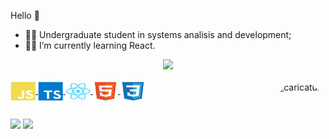 Hello 👋

- 👩‍🎓 Undergraduate student in systems analisis and development;
- 🧗‍♀️ I’m currently learning React.

<div align="center">
  <a href="https://github.com/sfernanda1">
  <img height="180em" src="https://github-readme-stats.vercel.app/api/top-langs/?username=sfernanda1&layout=compact&langs_count=7&theme=dark"/>
</div>
<div style="display: inline_block"><br>
  <img align="center" alt="Js" height="30" width="40" src="https://raw.githubusercontent.com/devicons/devicon/master/icons/javascript/javascript-plain.svg">
  <img align="center" alt="Ts" height="30" width="40" src="https://raw.githubusercontent.com/devicons/devicon/master/icons/typescript/typescript-plain.svg">
  <img align="center" alt="React" height="30" width="40" src="https://raw.githubusercontent.com/devicons/devicon/master/icons/react/react-original.svg">
  <img align="center" alt="HTML" height="30" width="40" src="https://raw.githubusercontent.com/devicons/devicon/master/icons/html5/html5-original.svg">
  <img align="center" alt="CSS" height="30" width="40" src="https://raw.githubusercontent.com/devicons/devicon/master/icons/css3/css3-original.svg">
  <img align="right" alt="caricatura" height="150" style="border-radius:50px;" src="https://media.discordapp.net/attachments/764222826952523808/897179296802684978/WhatsApp_Image_2021-10-11_at_14.15.11.jpeg">
</div>
  
  ##
 
<div> 
  <a href = "mailto:sfernanda1@outlook.com"><img src="https://img.shields.io/badge/Microsoft_Outlook-0078D4?style=for-the-badge&logo=microsoft-outlook&logoColor=white" target="_blank"></a>
  <a href="https://www.linkedin.com/in/fernanda-dos-santos-silva-224377213/" target="_blank"><img src="https://img.shields.io/badge/-LinkedIn-%230077B5?style=for-the-badge&logo=linkedin&logoColor=white" target="_blank"></a> 
 
</div>
